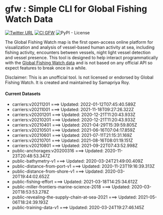 # gfw : Simple CLI for Global Fishing Watch Data

[![Twitter URL](https://img.shields.io/twitter/follow/samapriyaroy?style=social)](https://twitter.com/intent/follow?screen_name=samapriyaroy)
[![CI GFW](https://github.com/samapriya/gfw/actions/workflows/CI.yml/badge.svg)](https://github.com/samapriya/gfw/actions/workflows/CI.yml)
![PyPI - License](https://img.shields.io/pypi/l/gfw)

The Global Fishing Watch map is the first open-access online platform for visualization and analysis of vessel-based human activity at sea, including fishing activity, encounters between vessels, night light vessel detection and vessel presence. This tool is designed to help interact programmatically with the [Global Fishing Watch data](https://globalfishingwatch.org/datasets-and-code/) and is not based on any official API so expect features to break once in a while.

Disclaimer: This is an unofficial tool. Is not licensed or endorsed by Global Fishing Watch. It is created and maintained by Samapriya Roy.

#### Current Datasets

* carriers:v20211201 ===> Updated: 2022-01-12T07:45:40.589Z
* carriers:v20211001 ===> Updated: 2021-11-18T09:27:26.322Z
* carriers:v20201201 ===> Updated: 2020-12-21T11:20:43.933Z
* carriers:v20210201 ===> Updated: 2020-12-21T11:20:43.933Z
* carriers:v20210401 ===> Updated: 2021-04-29T15:39:59.805Z
* carriers:v20210501 ===> Updated: 2021-06-16T07:04:17.859Z
* carriers:v20210601 ===> Updated: 2021-07-11T21:15:31.169Z
* carriers:v20210701 ===> Updated: 2021-08-16T08:01:19.151Z
* carriers:v20210801 ===> Updated: 2021-09-22T07:43:52.998Z
* public-anchorages:v20200316 ===> Updated: 2020-11-23T20:48:53.347Z
* public-bathymetry-v1 ===> Updated: 2020-03-24T21:49:00.409Z
* public-distance-from-port-v1 ===> Updated: 2020-11-23T19:16:39.313Z
* public-distance-from-shore-v1 ===> Updated: 2020-03-20T19:44:02.652Z
* public-fishing-effort ===> Updated: 2021-03-18T14:25:34.612Z
* public-miller-frontiers-marine-science-2018 ===> Updated: 2020-03-20T18:53:53.278Z
* public-revealing-the-supply-chain-at-sea-2021 ===> Updated: 2021-05-06T18:24:39.193Z
* public-training-data-v1 ===> Updated: 2020-03-24T19:27:46.145Z
